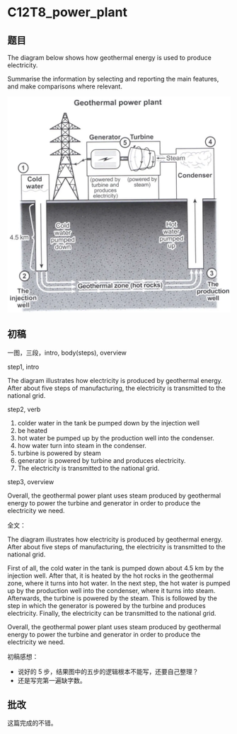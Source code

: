# C12T8_power_plant

## 题目

The diagram below shows how geothermal energy is used to produce electricity.

Summarise the information by selecting and reporting the main features, and make comparisons where relevant.

![geothermal_power_plant](../pic/geothermal_power_plant.webp)

## 初稿

一图，三段，intro, body(steps), overview

step1, intro

The diagram illustrates how electricity is produced by geothermal energy. After about five steps of manufacturing, the electricity is transmitted to the national grid.

step2, verb

1. colder water in the tank be pumped down by the injection well
2. be heated
3. hot water be pumped up by the production well into the condenser.
4. how water turn into steam in the condenser.
5. turbine is powered by steam
6. generator is powered by turbine and produces electricity.
7. The electricity is transmitted to the national grid.

step3, overview

Overall, the geothermal power plant uses steam produced by geothermal energy to power the turbine and generator in order to produce the electricity we need.

全文：

The diagram illustrates how electricity is produced by geothermal energy. After about five steps of manufacturing, the electricity is transmitted to the national grid.

First of all, the cold water in the tank is pumped down about 4.5 km by the injection well. After that, it is heated by the hot rocks in the geothermal zone, where it turns into hot water. In the next step, the hot water is pumped up by the production well into the condenser, where it turns into steam. Afterwards, the turbine is powered by the steam. This is followed by the step in which the generator is powered by the turbine and produces electricity. Finally, the electricity can be transmitted to the national grid.

Overall, the geothermal power plant uses steam produced by geothermal energy to power the  turbine and generator in order to produce the electricity we need.

初稿感想：

- 说好的 5 步，结果图中的五步的逻辑根本不能写，还要自己整理？
- 还是写完第一遍缺字数。

## 批改

这篇完成的不错。
